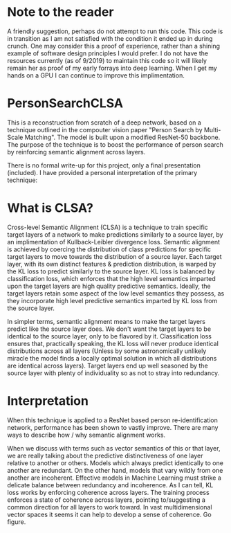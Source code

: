 # Note to the reader
A friendly suggestion, perhaps do not attempt to run this code. This code is in transition as I am not satisfied with the condition it ended up in during crunch. One may consider this a proof of experience, rather than a shining example of software design principles I would prefer. I do not have the resources currently (as of 9/2019) to maintain this code so it will likely remain her as proof of my early forrays into deep learning. When I get my hands on a GPU I can continue to improve this implimentation.

# PersonSearchCLSA
This is a reconstruction from scratch of a deep network, based on a technique outlined in the compouter vision paper "Person Search by Multi-Scale Matching". The model is built upon a modified ResNet-50 backbone. The purpose of the technique is to boost the performance of person search by reinforcing semantic alignment across layers.

There is no formal write-up for this project, only a final presentation (included). I have provided a personal interpretation of the primary technique:

# What is CLSA?
Cross-level Semantic Alignment (CLSA) is a technique to train specific target layers of a network to make predictions similarly to a source layer, by an implimentation of Kullback-Leibler divergence loss. Semantic alignment is achieved by coercing the distribution of class predictions for specific target layers to move towards the distribution of a source layer. Each target layer, with its own distinct features & prediction distribution, is warped by the KL loss to predict similarly to the source layer. KL loss is balanced by classification loss, which enforces that the high level semantics imparted upon the target layers are high quality predictive semantics. Ideally, the target layers retain some aspect of the low level semantics they possess, as they incorporate high level predictive semantics imparted by KL loss from the source layer.

In simpler terms, semantic alignment means to make the target layers predict like the source layer does. We don't want the target layers to be identical to the source layer, only to be flavored by it. Classification loss ensures that, practically speaking, the KL loss will never produce identical distributions across all layers (Unless by some astronomically unlikely miracle the model finds a locally optimal solution in which all distributions are identical across layers). Target layers end up well seasoned by the source layer with plenty of individuality so as not to stray into redundancy.
 
# Interpretation
When this technique is applied to a ResNet based person re-identification network, performance has been shown to vastly improve. There are many ways to describe how / why semantic alignment works.

When we discuss with terms such as vector semantics of this or that layer, we are really talking about the predictive distinctiveness of one layer relative to another or others.  Models which always predict identically to one another are redundant. On the other hand, models that vary wildly from one another are incoherent. Effective models in Machine Learning must strike a delicate balance between redundancy and incoherence. As I can tell, KL loss works by enforcing coherence across layers. The training process enforces a state of coherence across layers, pointing to/suggesting a common direction for all layers to work toward. In vast multidimensional vector spaces it seems it can help to develop a sense of coherence. Go figure.



